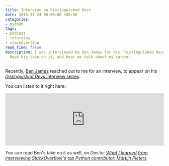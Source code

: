 ```yaml
---
title: Interview on Distinguished Devs
date: 2016-11-24 00:00:00 +00:00
categories:
- python
tags:
- podcast
- interview
- stackoverflow
read_time: false
description: I was interviewed by Ben James for his "Distinguished Devs" podcast series.
  Read his take on it, and hear me talk about my career.
---
```


Recently, [Ben James](https://dev.to/bengineer) reached out to me for an interview, to appear on his [*Distinguished Devs* interview series](https://dev.to/bengineer/elite-devs-0-introduction-247).

You can listen to it right here:

<iframe width="100%" height="166" scrolling="no" frameborder="no" allow="autoplay" src="https://w.soundcloud.com/player/?url=https%3A//api.soundcloud.com/tracks/687095827&color=%23355c7a&auto_play=false&hide_related=false&show_comments=true&show_user=true&show_reposts=false&show_teaser=true"></iframe>

You can read Ben's take on it as well, on Dev.to: [*What I learned from interviewing StackOverflow's top Python contributor, Martijn Pieters*](https://dev.to/bengineer/what-i-learned-from-interviewing-stackoverflow-s-top-python-contributor-martijn-pieters-5dpi)